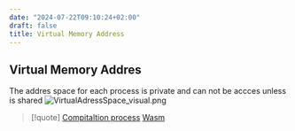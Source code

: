 ```yaml
---
date: "2024-07-22T09:10:24+02:00"
draft: false
title: Virtual Memory Address
---
```


## Virtual Memory Addres

The addres space for each process is private and can not be accces
unless is shared
![VirtualAdressSpace_visual.png](/Notes/VirtualAdressSpace_visual.png)

> \[!quote\] [Compitaltion process](/Notes/posts/Compitaltion_process)
> [Wasm](/Notes/posts/libriairies/Wasm)
